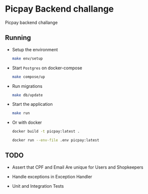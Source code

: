 # Picpay Backend challange

Picpay backend challange


## Running

- Setup the environment

    ```sh
    make env/setup
    ```

- Start `Postgres` on docker-compose

    ```sh
    make compose/up
    ```

- Run migrations

    ```sh
    make db/update
    ```

- Start the application

    ```sh
    make run
    ```

- Or with docker

    ```sh
    docker build -t picpay:latest .
    ```

    ```sh
    docker run --env-file .env picpay:latest
    ```

## TODO

- Assert that CPF and Email Are unique for Users and Shopkeepers

- Handle exceptions in Exception Handler

- Unit and Integration Tests 
